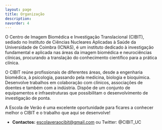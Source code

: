 ```yaml
---
layout: page
title: Organização
description: 
navorder: 4
---
```


O Centro de Imagem Biomédica e Investigação Translacional (CIBIT), sediado no Instituto de Ciências Nucleares Aplicadas à Saúde da Universidade de Coimbra (ICNAS), é um instituto dedicado à investigação fundamental e aplicada nas áreas da imagem biomédica e neurociências clínicas, procurando a translação do conhecimento científico para a prática clínica.

O CIBIT reúne profissionais de diferentes áreas, desde a engenharia biomédica, à psicologia, passando pela medicina, biologia e bioquímica. Desenvolve trabalhos em colaboração com clínicos, associações de doentes e também com a indústria. Dispõe de um conjunto de equipamentos e infraestruturas que possibilitam o desenvolvimento de investigação de ponta.

A Escola de Verão é uma excelente oportunidade para ficares a conhecer melhor o CIBIT e o trabalho que aqui se desenvolve!


* **Contactos:** 
escolaveraocibit@gmail.com ou Twitter: @CIBIT_UC
























